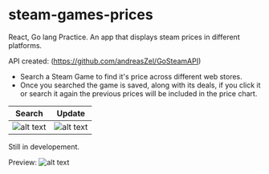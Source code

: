 # steam-games-prices

React, Go lang Practice.
An app that displays steam prices in different platforms.

API created: (https://github.com/andreasZel/GoSteamAPI)

- Search a Steam Game to find it's price across different web stores.
- Once you searched the game is saved, along with its deals, if you click it or search it again the previous prices will be included in the price chart.

| Search      | Update |
| ----------- | ----------- |
| ![alt text](https://media.giphy.com/media/v1.Y2lkPTc5MGI3NjExeWxhc3pnZXdmYXNtejd6Nmk0eWlxMmIxN2h2cmY5MGY4ZHhobXlxayZlcD12MV9pbnRlcm5hbF9naWZfYnlfaWQmY3Q9Zw/w2W0oR9c8KIbNqOo6t/giphy.gif)      | ![alt text](https://media.giphy.com/media/v1.Y2lkPTc5MGI3NjExOHN3ZDJ5dnlkY3Jpc21hYXFkajQzcmZxaHJqeHljc2xyYjQ0eWxicCZlcD12MV9pbnRlcm5hbF9naWZfYnlfaWQmY3Q9Zw/BI796v8flg1K17RXGR/giphy.gif)       |

Still in developement.

Preview:
![alt text](https://i.imgur.com/lcXy8th.png)

